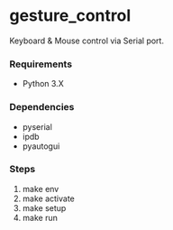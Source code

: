 # gesture_control

Keyboard & Mouse control via Serial port.

### Requirements

- Python 3.X

### Dependencies

- pyserial
- ipdb
- pyautogui

### Steps

1. make env
2. make activate
3. make setup
4. make run
